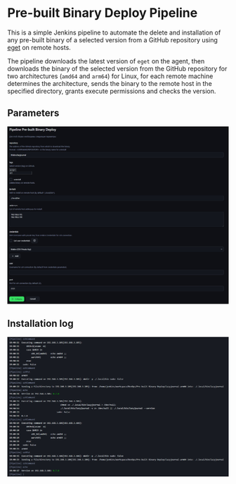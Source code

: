# Pre-built Binary Deploy Pipeline

This is a simple Jenkins pipeline to automate the delete and installation of any pre-built binary of a selected version from a GitHub repository using [eget](https://github.com/zyedidia/eget) on remote hosts.

The pipeline downloads the latest version of `eget` on the agent, then downloads the binary of the selected version from the GitHub repository for two architectures (`amd64` and `arm64`) for Linux, for each remote machine determines the architecture, sends the binary to the remote host in the specified directory, grants execute permissions and checks the version.

## Parameters

![](/pre-built-binary-deploy/img/params.jpg)

## Installation log

![](/pre-built-binary-deploy/img/install.jpg)